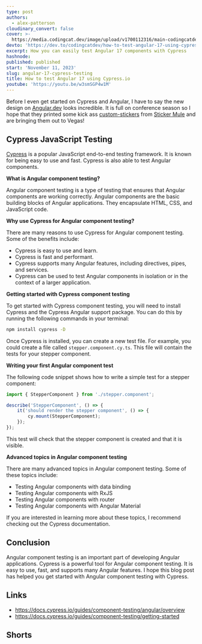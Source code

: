 ```yaml
---
type: post
authors:
  - alex-patterson
cloudinary_convert: false
cover: >-
  https://media.codingcat.dev/image/upload/v1700112316/main-codingcatdev-photo/cypress-angular-testing.png
devto: 'https://dev.to/codingcatdev/how-to-test-angular-17-using-cypressio-27cg'
excerpt: How you can easily test Angular 17 components with Cypress
hashnode:
published: published
start: 'November 11, 2023'
slug: angular-17-cypress-testing
title: How to test Angular 17 using Cypress.io
youtube: 'https://youtu.be/w3smSGP4w1M'
---
```


<script lang="ts">
	import YouTube from '$lib/components/content/YouTube.svelte'
	import Shorts from '$lib/components/content/Shorts.svelte'
</script>

<Shorts />

Before I even get started on Cypress and Angular, I have to say the new design on [Angular.dev](https://angular.dev) looks incredible. It is full on conference season so I hope that they printed some kick ass [custom-stickers](https://www.stickermule.com/custom-stickers) from [Sticker Mule](https://www.stickermule.com/) and are bringing them out to Vegas!

## Cypress JavaScript Testing

[Cypress](https://www.cypress.io/) is a popular JavaScript end-to-end testing framework. It is known for being easy to use and fast. Cypress is also able to test Angular components.

**What is Angular component testing?**

Angular component testing is a type of testing that ensures that Angular components are working correctly. Angular components are the basic building blocks of Angular applications. They encapsulate HTML, CSS, and JavaScript code.

**Why use Cypress for Angular component testing?**

There are many reasons to use Cypress for Angular component testing. Some of the benefits include:

- Cypress is easy to use and learn.
- Cypress is fast and performant.
- Cypress supports many Angular features, including directives, pipes, and services.
- Cypress can be used to test Angular components in isolation or in the context of a larger application.

**Getting started with Cypress component testing**

To get started with Cypress component testing, you will need to install Cypress and the Cypress Angular support package. You can do this by running the following commands in your terminal:

```sh
npm install cypress -D
```

Once Cypress is installed, you can create a new test file. For example, you could create a file called `stepper.component.cy.ts`. This file will contain the tests for your stepper component.

**Writing your first Angular component test**

The following code snippet shows how to write a simple test for a stepper component:

```ts
import { StepperComponent } from './stepper.component';

describe('StepperComponent', () => {
	it('should render the stepper component', () => {
		cy.mount(StepperComponent);
	});
});
```

This test will check that the stepper component is created and that it is visible.

**Advanced topics in Angular component testing**

There are many advanced topics in Angular component testing. Some of these topics include:

- Testing Angular components with data binding
- Testing Angular components with RxJS
- Testing Angular components with router
- Testing Angular components with Angular Material

If you are interested in learning more about these topics, I recommend checking out the Cypress documentation.

## Conclusion

Angular component testing is an important part of developing Angular applications. Cypress is a powerful tool for Angular component testing. It is easy to use, fast, and supports many Angular features. I hope this blog post has helped you get started with Angular component testing with Cypress.

## Links

- https://docs.cypress.io/guides/component-testing/angular/overview
- https://docs.cypress.io/guides/component-testing/getting-started

## Shorts

<YouTube src="https://youtube.com/shorts/jum4EQkvr2E" title="Beat the Winter Blues and Boost Your Productivity with Simple Changes" />
<YouTube src="https://youtube.com/shorts/oUz4Dg6bfCM" title="Injury Forces Me to Give Up Working Out My Mental Struggle" />
<YouTube src="https://youtube.com/shorts/OnXj8czngfM" title="Mastering my Fitness Routine A WellStructured Gym Week" />
<YouTube src="https://youtube.com/shorts/vgeDC6VOhOE" title="Revolutionizing Time Zones A World United by a Single Time" />
<YouTube src="https://youtube.com/shorts/i4ekWDkOmt4" title="Unbelievable Opportunity Google Sends Me to Singapore for Creators Conference" />
<YouTube src="https://youtube.com/shorts/yiVoxYL69rI" title="The versatility of Angular Testing maintenance and love for the framework" />
<YouTube src="https://youtube.com/shorts/x968CKBoKbY" title="Unleashing Angular The Exciting Update Revealing its Natural Learning Curve" />
<YouTube src="https://youtube.com/shorts/ZiDT55SOk2c" title="Unlock Your Days Potential Conquer Challenges First for Maximum Success" />
<YouTube src="https://youtube.com/shorts/z5wS0YNtwsI" title="Unleashing the Power of Angular Exploring Exciting New Changes" />
<YouTube src="https://youtube.com/shorts/MADkeUFuXhE" title="Angular's Scully The Missing Link for Angular Web Development?" />
